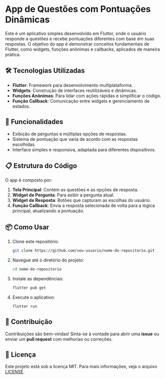 # App de Questões com Pontuações Dinâmicas  

Este é um aplicativo simples desenvolvido em Flutter, onde o usuário responde a questões e recebe pontuações diferentes com base em suas respostas. O objetivo do app é demonstrar conceitos fundamentais de Flutter, como widgets, funções anônimas e callbacks, aplicados de maneira prática.  

## 🛠️ Tecnologias Utilizadas  
- **Flutter**: Framework para desenvolvimento multiplataforma.  
- **Widgets**: Construção de interfaces reutilizáveis e dinâmicas.  
- **Funções Anônimas**: Para lidar com ações rápidas e simplificar o código.  
- **Função Callback**: Comunicação entre widgets e gerenciamento de estados.  

## 🚀 Funcionalidades  
- Exibição de perguntas e múltiplas opções de respostas.  
- Sistema de pontuação que varia de acordo com as respostas escolhidas.  
- Interface simples e responsiva, adaptada para diferentes dispositivos.  

## 📋 Estrutura do Código  
O app é composto por:  
1. **Tela Principal**: Contém as questões e as opções de resposta.  
2. **Widget de Pergunta**: Para exibir a pergunta atual.  
3. **Widget de Resposta**: Botões que capturam as escolhas do usuário.  
4. **Função Callback**: Envia a resposta selecionada de volta para a lógica principal, atualizando a pontuação.   

## 📦 Como Usar  
1. Clone este repositório:  
   ```bash  
   git clone https://github.com/seu-usuario/nome-do-repositorio.git  
   ```  
2. Navegue até o diretório do projeto:  
   ```bash  
   cd nome-do-repositorio  
   ```  
3. Instale as dependências:  
   ```bash  
   flutter pub get  
   ```  
4. Execute o aplicativo:  
   ```bash  
   flutter run  
   ```  

## 📝 Contribuição  
Contribuições são bem-vindas! Sinta-se à vontade para abrir uma **issue** ou enviar um **pull request** com melhorias ou correções.  

## 📄 Licença  
Este projeto está sob a licença MIT. Para mais informações, veja o arquivo [LICENSE](./LICENSE).  
 
